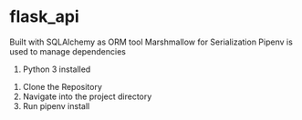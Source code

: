 # flask_api
Built with SQLAlchemy as ORM tool
Marshmallow for Serialization
Pipenv is used to manage dependencies
<!-- Requirements -->
1. Python 3 installed 
<!-- Installation -->
1. Clone the Repository
2. Navigate into the project directory
3. Run pipenv install 
